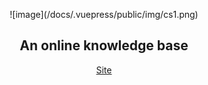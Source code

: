 <p align="center">![image](/docs/.vuepress/public/img/cs1.png)</a></p>

<p1 align="center">
  <h2>
    An online knowledge base
  </h2>
  
  [Site](wiki.chanshu0508.cn)
</p1>
